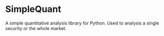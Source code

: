 # SimpleQuant
A simple quantitative analysis library for Python. Used to analysis a single security or the whole market.
